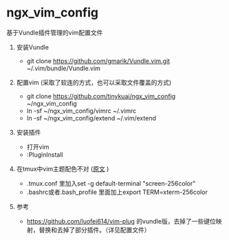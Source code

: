 # ngx_vim_config

基于Vundle插件管理的vim配置文件

1. 安装Vundle
    - git clone https://github.com/gmarik/Vundle.vim.git ~/.vim/bundle/Vundle.vim

2. 配置vim (采取了软连的方式，也可以采取文件覆盖的方式)
    - git clone https://github.com/tinykuai/ngx_vim_config ~/ngx_vim_config
    - ln -sf ~/ngx_vim_config/vimrc ~/.vimrc
    - ln -sf ~/ngx_vim_config/extend ~/.vim/extend

3. 安装插件
    - 打开vim
    - :PluginInstall

4. 在tmux中vim主题配色不对 ([原文](http://blog.theerrorlog.com/when-tmux-runs-under-8-colors-mode.html "当tmux以8色模式运行……") )
    - .tmux.conf 里加入set -g default-terminal "screen-256color"
    - .bashrc或者.bash_profile 里面加上export TERM=xterm-256color
    
5. 参考
    - https://github.com/luofei614/vim-plug 的vundle版，去掉了一些键位映射，替换和去掉了部分插件。（详见配置文件）
